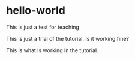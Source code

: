 # hello-world
This is just a test for teaching

This is just a trial of the tutorial. Is it working fine?

This is what is working in the tutorial. 
